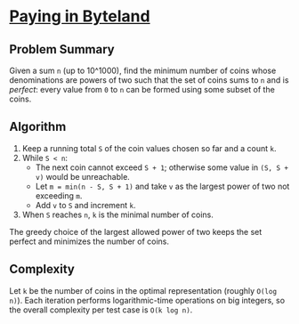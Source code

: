# [Paying in Byteland](https://www.spoj.com/problems/PAYING)

## Problem Summary
Given a sum `n` (up to 10^1000), find the minimum number of coins whose denominations are powers of two such that the set of coins sums to `n` and is *perfect*: every value from `0` to `n` can be formed using some subset of the coins.

## Algorithm
1. Keep a running total `S` of the coin values chosen so far and a count `k`.
2. While `S < n`:
   - The next coin cannot exceed `S + 1`; otherwise some value in `(S, S + v)` would be unreachable.
   - Let `m = min(n - S, S + 1)` and take `v` as the largest power of two not exceeding `m`.
   - Add `v` to `S` and increment `k`.
3. When `S` reaches `n`, `k` is the minimal number of coins.

The greedy choice of the largest allowed power of two keeps the set perfect and minimizes the number of coins.

## Complexity
Let `k` be the number of coins in the optimal representation (roughly `O(log n)`). Each iteration performs logarithmic-time operations on big integers, so the overall complexity per test case is `O(k log n)`.
